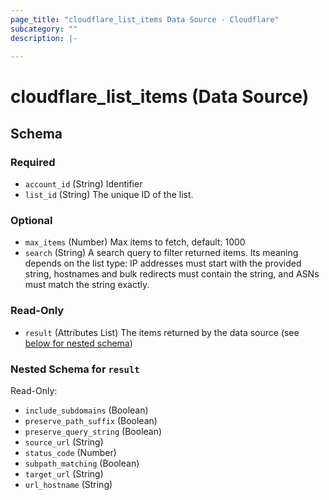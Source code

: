 ```yaml
---
page_title: "cloudflare_list_items Data Source - Cloudflare"
subcategory: ""
description: |-
  
---
```


# cloudflare_list_items (Data Source)




<!-- schema generated by tfplugindocs -->
## Schema

### Required

- `account_id` (String) Identifier
- `list_id` (String) The unique ID of the list.

### Optional

- `max_items` (Number) Max items to fetch, default: 1000
- `search` (String) A search query to filter returned items. Its meaning depends on the list type: IP addresses must start with the provided string, hostnames and bulk redirects must contain the string, and ASNs must match the string exactly.

### Read-Only

- `result` (Attributes List) The items returned by the data source (see [below for nested schema](#nestedatt--result))

<a id="nestedatt--result"></a>
### Nested Schema for `result`

Read-Only:

- `include_subdomains` (Boolean)
- `preserve_path_suffix` (Boolean)
- `preserve_query_string` (Boolean)
- `source_url` (String)
- `status_code` (Number)
- `subpath_matching` (Boolean)
- `target_url` (String)
- `url_hostname` (String)


